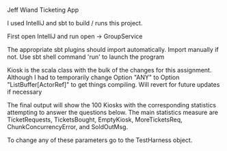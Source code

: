 Jeff Wiand
Ticketing App

I used IntelliJ and sbt to build / runs this project.

First open IntelliJ and run open -> GroupService

The appropriate sbt plugins should import automatically. Import manually if not.  Use sbt shell command 'run' to launch the program

Kiosk is the scala class with the bulk of the changes for this assignment.  Although I had to
temporarily change Option "ANY" to Option "ListBuffer[ActorRef]" to get things compiling. Will revert for future updates if necessary

The final output will show the 100 Kiosks with the corresponding statistics attempting to answer the questions below.
The main statistics measure are TicketRequests, TicketsBought, EmptyKiosk, MoreTicketsReq, ChunkConcurrencyError, and SoldOutMsg.

To change any of these parameters go to the TestHarness object.

